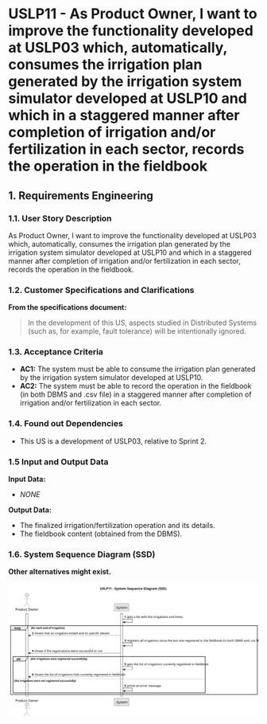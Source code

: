 # USLP11 - As Product Owner, I want to improve the functionality developed at USLP03 which, automatically, consumes the irrigation plan generated by the irrigation system simulator developed at USLP10 and which in a staggered manner after completion of irrigation and/or fertilization in each sector, records the operation in the fieldbook

## 1. Requirements Engineering

### 1.1. User Story Description

As Product Owner, I want to improve the functionality developed at USLP03 which, automatically, consumes the irrigation plan generated by the irrigation system simulator developed at USLP10 and which in a staggered manner after completion of irrigation and/or fertilization in each sector, records the operation in the fieldbook.

### 1.2. Customer Specifications and Clarifications

**From the specifications document:**

> In the development of this US, aspects studied in Distributed Systems (such as, for example, fault tolerance) will be intentionally ignored.

### 1.3. Acceptance Criteria

* **AC1:** The system must be able to consume the irrigation plan generated by the irrigation system simulator developed at USLP10.
* **AC2:** The system must be able to record the operation in the fieldbook (in both DBMS and .csv file) in a staggered manner after completion of irrigation and/or fertilization in each sector.

### 1.4. Found out Dependencies

* This US is a development of USLP03, relative to Sprint 2.

### 1.5 Input and Output Data

**Input Data:**

* _NONE_

**Output Data:**

* The finalized irrigation/fertilization operation and its details.
* The fieldbook content (obtained from the DBMS).

### 1.6. System Sequence Diagram (SSD)

**Other alternatives might exist.**

![System Sequence Diagram](svg/uslp11-system-sequence-diagram.svg)